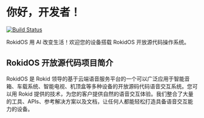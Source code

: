# 你好，开发者！

[![Build Status](https://travis-ci.org/Rokid/rokidos-linux-docs.svg?branch=master)](https://travis-ci.org/Rokid/rokidos-linux-docs)

RokidOS 用 AI 改变生活！欢迎您的设备搭载 RokidOS 开放源代码操作系统。

## RokidOS 开放源代码项目简介
RokidOS 是 Rokid 领导的基于云端语音服务平台的一个可以广泛应用于智能音箱、车载系统、智能电视、机顶盒等多种设备的开放源码代码语音交互系统。您可以用 Rokid 提供的技术，为您的客户提供自然的语音交互体验。我们整合了大量的工具、APIs、参考解决方案以及文档，让任何人都能轻松打造具备语音交互能力的设备。
